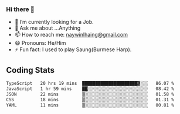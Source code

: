 ### Hi there 👋

- 🔭 I’m currently looking for a Job.
- 💬 Ask me about ...Anything
- 📫 How to reach me: naywinlhaing@gmail.com
- 😄 Pronouns: He/Him
- ⚡ Fun fact: I used to play Saung(Burmese Harp).


## Coding Stats
<!--START_SECTION:waka-->

```txt
TypeScript   20 hrs 19 mins  █████████████████████▓░░░   86.07 %
JavaScript   1 hr 59 mins    ██░░░░░░░░░░░░░░░░░░░░░░░   08.42 %
JSON         22 mins         ▒░░░░░░░░░░░░░░░░░░░░░░░░   01.58 %
CSS          18 mins         ▒░░░░░░░░░░░░░░░░░░░░░░░░   01.31 %
YAML         11 mins         ▒░░░░░░░░░░░░░░░░░░░░░░░░   00.81 %
```

<!--END_SECTION:waka-->
